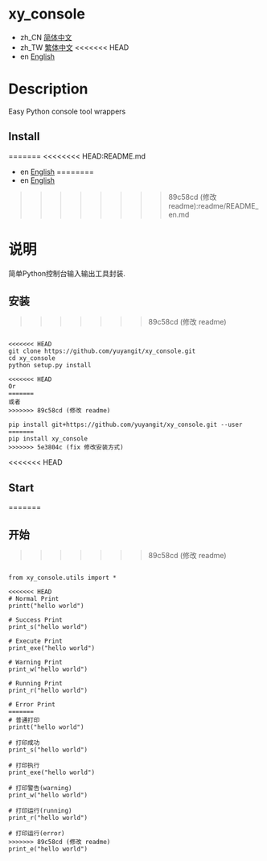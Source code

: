 # xy_console

- zh_CN [简体中文](readme/README_zh_CN.md)
- zh_TW [繁体中文](readme/README_zh_TW.md)
<<<<<<< HEAD
- en [English](readme/README_en.md)

# Description
Easy Python console tool wrappers

## Install

=======
<<<<<<<< HEAD:README.md
- en [English](readme/README_en.md)
========
- en [English](README_en.md)
>>>>>>>> 89c58cd (修改 readme):readme/README_en.md

# 说明
简单Python控制台输入输出工具封装.

## 安装
>>>>>>> 89c58cd (修改 readme)
```

<<<<<<< HEAD
git clone https://github.com/yuyangit/xy_console.git
cd xy_console
python setup.py install

<<<<<<< HEAD
Or
=======
或者
>>>>>>> 89c58cd (修改 readme)

pip install git+https://github.com/yuyangit/xy_console.git --user
=======
pip install xy_console
>>>>>>> 5e3804c (fix 修改安装方式)

```


<<<<<<< HEAD
## Start
=======
## 开始


>>>>>>> 89c58cd (修改 readme)
```

from xy_console.utils import *

<<<<<<< HEAD
# Normal Print
printt("hello world")

# Success Print
print_s("hello world")

# Execute Print
print_exe("hello world")

# Warning Print
print_w("hello world")

# Running Print
print_r("hello world")

# Error Print
=======
# 普通打印
printt("hello world")

# 打印成功
print_s("hello world")

# 打印执行
print_exe("hello world")

# 打印警告(warning)
print_w("hello world")

# 打印运行(running)
print_r("hello world")

# 打印运行(error)
>>>>>>> 89c58cd (修改 readme)
print_e("hello world")


```
